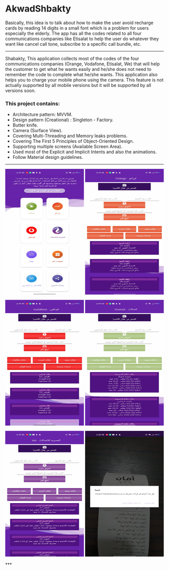 # AkwadShbakty
Basically, this idea is to talk about how to make the user avoid recharge cards by reading 14 digits 
in a small font which is a problem for users especially the elderly. The app has all the codes related 
to all four communications companies like Etisalat to help the user do whatever they want like cancel call tone, 
subscribe to a specific call bundle, etc. 
***

Shabakty, This application collects most of the codes of the four communications companies (Orange, Vodafone, Etisalat, We) that will help the customer to get what he wants easily and he/she does not need to remember the code to complete what he/she wants. This application also helps you to charge your mobile phone using the camera. This feature is not actually supported by all mobile versions but it will be supported by all versions soon.

### This project contains:
- Architecture pattern: MVVM.
- Design pattern (Creational) : Singleton - Factory. 
- Butter knife.
- Camera (Surface View).
- Covering Multi-Threading and Memory leaks problems.
- Covering The First 5 Principles of Object-Oriented Design.
- Supporting multiple screens (Available Screen Area).
- Used most of the Explicit and Implicit Intents and also the animations.
- Follow Material design guidelines.
***

<p  href="url" align="center"  >
  <img src="https://github.com/AhmedSamirScience/AkwadShbakty/blob/master/p1.jpeg"
       height="400" width="250"  />
 <img src="https://github.com/AhmedSamirScience/AkwadShbakty/blob/master/p2.jpeg"
       height="400" width="250"  />
</p>

<p  href="url" align="center"  >
  <img src="https://github.com/AhmedSamirScience/AkwadShbakty/blob/master/p3.jpeg"
       height="400" width="250"  />
 <img src="https://github.com/AhmedSamirScience/AkwadShbakty/blob/master/p4.jpeg"
       height="400" width="250"  />
</p>

<p  href="url" align="center"  >
  <img src="https://github.com/AhmedSamirScience/AkwadShbakty/blob/master/p5.jpeg"
       height="400" width="250"  />
 <img src="https://github.com/AhmedSamirScience/AkwadShbakty/blob/master/p6.jpeg"
       height="400" width="250"  />
</p>
***

